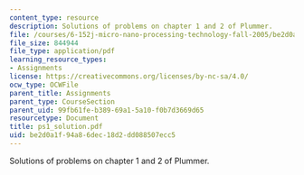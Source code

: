 ```yaml
---
content_type: resource
description: Solutions of problems on chapter 1 and 2 of Plummer.
file: /courses/6-152j-micro-nano-processing-technology-fall-2005/be2d0a1f94a86dec18d2dd088507ecc5_ps1_solution.pdf
file_size: 844944
file_type: application/pdf
learning_resource_types:
- Assignments
license: https://creativecommons.org/licenses/by-nc-sa/4.0/
ocw_type: OCWFile
parent_title: Assignments
parent_type: CourseSection
parent_uid: 99fb61fe-b389-69a1-5a10-f0b7d3669d65
resourcetype: Document
title: ps1_solution.pdf
uid: be2d0a1f-94a8-6dec-18d2-dd088507ecc5
---
```

Solutions of problems on chapter 1 and 2 of Plummer.